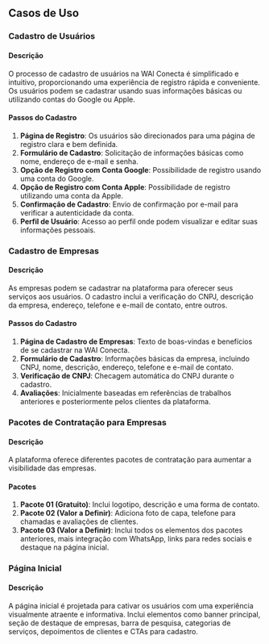 ## Casos de Uso

### Cadastro de Usuários
#### Descrição
O processo de cadastro de usuários na WAI Conecta é simplificado e intuitivo, proporcionando uma experiência de registro rápida e conveniente. Os usuários podem se cadastrar usando suas informações básicas ou utilizando contas do Google ou Apple.

#### Passos do Cadastro
1. **Página de Registro**: Os usuários são direcionados para uma página de registro clara e bem definida.
2. **Formulário de Cadastro**: Solicitação de informações básicas como nome, endereço de e-mail e senha.
3. **Opção de Registro com Conta Google**: Possibilidade de registro usando uma conta do Google.
4. **Opção de Registro com Conta Apple**: Possibilidade de registro utilizando uma conta da Apple.
5. **Confirmação de Cadastro**: Envio de confirmação por e-mail para verificar a autenticidade da conta.
6. **Perfil de Usuário**: Acesso ao perfil onde podem visualizar e editar suas informações pessoais.

### Cadastro de Empresas
#### Descrição
As empresas podem se cadastrar na plataforma para oferecer seus serviços aos usuários. O cadastro inclui a verificação do CNPJ, descrição da empresa, endereço, telefone e e-mail de contato, entre outros.

#### Passos do Cadastro
1. **Página de Cadastro de Empresas**: Texto de boas-vindas e benefícios de se cadastrar na WAI Conecta.
2. **Formulário de Cadastro**: Informações básicas da empresa, incluindo CNPJ, nome, descrição, endereço, telefone e e-mail de contato.
3. **Verificação de CNPJ**: Checagem automática do CNPJ durante o cadastro.
4. **Avaliações**: Inicialmente baseadas em referências de trabalhos anteriores e posteriormente pelos clientes da plataforma.

### Pacotes de Contratação para Empresas
#### Descrição
A plataforma oferece diferentes pacotes de contratação para aumentar a visibilidade das empresas.

#### Pacotes
1. **Pacote 01 (Gratuito)**: Inclui logotipo, descrição e uma forma de contato.
2. **Pacote 02 (Valor a Definir)**: Adiciona foto de capa, telefone para chamadas e avaliações de clientes.
3. **Pacote 03 (Valor a Definir)**: Inclui todos os elementos dos pacotes anteriores, mais integração com WhatsApp, links para redes sociais e destaque na página inicial.

### Página Inicial
#### Descrição
A página inicial é projetada para cativar os usuários com uma experiência visualmente atraente e informativa. Inclui elementos como banner principal, seção de destaque de empresas, barra de pesquisa, categorias de serviços, depoimentos de clientes e CTAs para cadastro.
